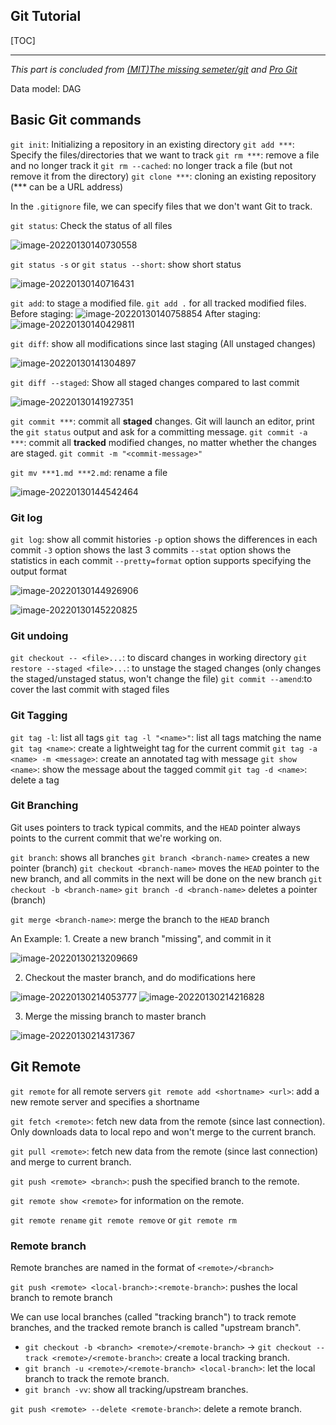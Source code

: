 ## Git Tutorial

[TOC]

------

*This part is concluded from [(MIT)The missing semeter/git](https://missing.csail.mit.edu/2020/git/) and [Pro Git](https://git-scm.com/book/zh/v2)*

Data model: DAG

## Basic Git commands

`git init`: Initializing a repository in an existing directory
`git add ***`: Specify the files/directories that we want to track
`git rm ***`: remove a file and no longer track it
`git rm --cached`: no longer track a file (but not remove it from the directory)
`git clone ***`: cloning an existing repository (*** can be a URL address)

In the `.gitignore` file, we can specify files that we don't want Git to track. 

`git status`: Check the status of all files

![image-20220130140730558](C:\Users\wuyushen\AppData\Roaming\Typora\typora-user-images\image-20220130140730558.png)

`git status -s` or `git status --short`: show short status

![image-20220130140716431](C:\Users\wuyushen\AppData\Roaming\Typora\typora-user-images\image-20220130140716431.png)



`git add`: to stage a modified file. `git add .` for all tracked modified files.
Before staging:
![image-20220130140758854](C:\Users\wuyushen\AppData\Roaming\Typora\typora-user-images\image-20220130140758854.png)
After staging:
![image-20220130140429811](C:\Users\wuyushen\AppData\Roaming\Typora\typora-user-images\image-20220130140429811.png)



`git diff`: show all modifications since last staging (All unstaged changes)

![image-20220130141304897](C:\Users\wuyushen\AppData\Roaming\Typora\typora-user-images\image-20220130141304897.png)

`git diff --staged`: Show all staged changes compared to last commit

![image-20220130141927351](C:\Users\wuyushen\AppData\Roaming\Typora\typora-user-images\image-20220130141927351.png)



`git commit ***`: commit all **staged** changes. Git will launch an editor, print the `git status` output and ask for a committing message.
`git commit -a ***`: commit all **tracked** modified changes, no matter whether the changes are staged.
`git commit -m "<commit-message>"`

`git mv ***1.md ***2.md`: rename a file

![image-20220130144542464](C:\Users\wuyushen\AppData\Roaming\Typora\typora-user-images\image-20220130144542464.png)



### Git log

`git log`: show all commit histories
`-p` option shows the differences in each commit
`-3` option shows the last 3 commits
`--stat` option shows the statistics in each commit
`--pretty=format` option supports specifying the output format

![image-20220130144926906](C:\Users\wuyushen\AppData\Roaming\Typora\typora-user-images\image-20220130144926906.png)

![image-20220130145220825](C:\Users\wuyushen\AppData\Roaming\Typora\typora-user-images\image-20220130145220825.png)



### Git undoing

`git checkout -- <file>...`: to discard changes in working directory
`git restore --staged <file>...`: to unstage the staged changes (only changes the staged/unstaged status, won't change the file)
`git commit --amend`:to cover the last commit with staged files

### Git Tagging

`git tag -l`: list all tags
`git tag -l "<name>"`: list all tags matching the name
`git tag <name>`: create a lightweight tag for the current commit
`git tag -a <name> -m <message>`: create an annotated tag with message
`git show <name>`: show the message about the tagged commit
`git tag -d <name>`: delete a tag

### Git Branching

Git uses pointers to track typical commits, and the `HEAD` pointer always points to the current commit that we're working on.

`git branch`: shows all branches
`git branch <branch-name>` creates a new pointer (branch)
`git checkout <branch-name>` moves the `HEAD` pointer to the new branch, and all commits in the next will be done on the new branch
`git checkout -b <branch-name>`
`git branch -d <branch-name>` deletes a pointer (branch)

`git merge <branch-name>`: merge the branch to the `HEAD` branch



An Example: 1. Create a new branch "missing", and commit in it

![image-20220130213209669](C:\Users\wuyushen\AppData\Roaming\Typora\typora-user-images\image-20220130213209669.png)

2. Checkout the master branch, and do modifications here

![image-20220130214053777](C:\Users\wuyushen\AppData\Roaming\Typora\typora-user-images\image-20220130214053777.png)
![image-20220130214216828](C:\Users\wuyushen\AppData\Roaming\Typora\typora-user-images\image-20220130214216828.png)

3. Merge the missing branch to master branch

![image-20220130214317367](C:\Users\wuyushen\AppData\Roaming\Typora\typora-user-images\image-20220130214317367.png)



## Git Remote

`git remote` for all remote servers
`git remote add <shortname> <url>`: add a new remote server and specifies a shortname

`git fetch <remote>`: fetch new data from the remote (since last connection). Only downloads data to local repo and won't merge to the current branch.

`git pull <remote>`: fetch new data from the remote (since last connection) and merge to current branch.

`git push <remote> <branch>`: push the specified branch to the remote.

`git remote show <remote>` for information on the remote.

`git remote rename` 
`git remote remove` or `git remote rm`



### Remote branch

Remote branches are named in the format of `<remote>/<branch>` 

`git push <remote> <local-branch>:<remote-branch>`: pushes the local branch to remote branch

We can use local branches (called "tracking branch") to track remote branches, and the tracked remote branch is called "upstream branch".

- `git checkout -b <branch> <remote>/<remote-branch>` -> `git checkout --track <remote>/<remote-branch>`: create a local tracking branch.
- `git branch -u <remote>/<remote-branch> <local-branch>`: let the local branch to track the remote branch.
- `git branch -vv`: show all tracking/upstream branches.

`git push <remote> --delete <remote-branch>`: delete a remote branch.
